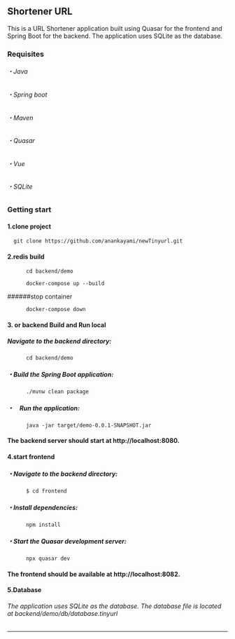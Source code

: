 ## Shortener URL
This is a URL Shortener application built using Quasar for the frontend and Spring Boot for the backend. The application uses SQLite as the database.
###   Requisites
######      ・Java 
######      ・Spring boot
######      ・Maven
######      ・Quasar
######      ・Vue
######      ・SQLite

### Getting start
####    1.clone project 
  ```
    git clone https://github.com/anankayami/newTinyurl.git
  ```

####    2.redis build
```
      cd backend/demo
```
```
      docker-compose up --build
```
######stop container
```
      docker-compose down 
```

####     3. or backend Build and Run local
#####       Navigate to the backend directory:
```
      cd backend/demo
```
#####    ・Build the Spring Boot application:
```
      ./mvnw clean package
```
#####    ・　Run the application:
```
      java -jar target/demo-0.0.1-SNAPSHOT.jar
```
#### The backend server should start at http://localhost:8080.

####     4.start frontend 
#####       ・Navigate to the backend directory:
```
      $ cd frontend
```
#####    ・Install dependencies:
```
      npm install
```
#####    ・Start the Quasar development server:
```
      npx quasar dev
  ```
####  The frontend should be available at http://localhost:8082.
####    5.Database
###### The application uses SQLite as the database. The database file is located at backend/demo/db/database.tinyurl
------------------------------------------------------------




